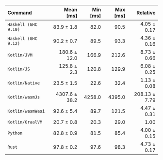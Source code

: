 | Command | Mean [ms] | Min [ms] | Max [ms] | Relative |
|:---|---:|---:|---:|---:|
| `Haskell (GHC 9.10)` | 83.9 ± 1.8 | 82.0 | 90.5 | 4.05 ± 0.17 |
| `Haskell (GHC 9.12)` | 90.2 ± 0.7 | 89.5 | 93.3 | 4.36 ± 0.16 |
| `Kotlin/JVM` | 180.6 ± 12.0 | 166.9 | 212.6 | 8.73 ± 0.66 |
| `Kotlin/JS` | 125.8 ± 2.3 | 120.8 | 129.9 | 6.08 ± 0.25 |
| `Kotlin/Native` | 23.5 ± 1.5 | 22.6 | 32.4 | 1.13 ± 0.08 |
| `Kotlin/wasmJs` | 4307.6 ± 38.2 | 4258.0 | 4395.0 | 208.13 ± 7.79 |
| `Kotlin/wasmWasi` | 92.6 ± 5.4 | 89.7 | 121.5 | 4.47 ± 0.31 |
| `Kotlin/GraalVM` | 20.7 ± 0.8 | 20.3 | 29.0 | 1.00 |
| `Python` | 82.8 ± 0.9 | 81.5 | 85.4 | 4.00 ± 0.15 |
| `Rust` | 97.8 ± 0.2 | 97.6 | 98.3 | 4.73 ± 0.17 |
